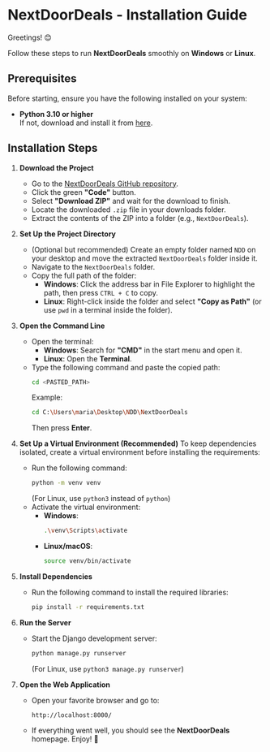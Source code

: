 # NextDoorDeals - Installation Guide

Greetings! 😊

Follow these steps to run **NextDoorDeals** smoothly on **Windows** or **Linux**.

## Prerequisites

Before starting, ensure you have the following installed on your system:

- **Python 3.10 or higher**  
  If not, download and install it from [here](https://www.python.org/downloads/).

## Installation Steps

1. **Download the Project**
   - Go to the [NextDoorDeals GitHub repository](https://github.com/AmazingJuan/NextDoorDeals).
   - Click the green **"Code"** button.
   - Select **"Download ZIP"** and wait for the download to finish.
   - Locate the downloaded `.zip` file in your downloads folder.
   - Extract the contents of the ZIP into a folder (e.g., `NextDoorDeals`).

2. **Set Up the Project Directory**
   - (Optional but recommended) Create an empty folder named `NDD` on your desktop and move the extracted `NextDoorDeals` folder inside it.
   - Navigate to the `NextDoorDeals` folder.
   - Copy the full path of the folder:
     - **Windows**: Click the address bar in File Explorer to highlight the path, then press `CTRL + C` to copy.
     - **Linux**: Right-click inside the folder and select **"Copy as Path"** (or use `pwd` in a terminal inside the folder).

3. **Open the Command Line**
   - Open the terminal:
     - **Windows**: Search for **"CMD"** in the start menu and open it.
     - **Linux**: Open the **Terminal**.
   - Type the following command and paste the copied path:
     ```sh
     cd <PASTED_PATH>
     ```
     Example:
     ```sh
     cd C:\Users\maria\Desktop\NDD\NextDoorDeals
     ```
     Then press **Enter**.

4. **Set Up a Virtual Environment (Recommended)**
   To keep dependencies isolated, create a virtual environment before installing the requirements:
   - Run the following command:
     ```sh
     python -m venv venv
     ```
     (For Linux, use `python3` instead of `python`)
   - Activate the virtual environment:
     - **Windows**:
       ```sh
       .\venv\Scripts\activate
       ```
     - **Linux/macOS**:
       ```sh
       source venv/bin/activate
       ```

5. **Install Dependencies**
   - Run the following command to install the required libraries:
     ```sh
     pip install -r requirements.txt
     ```

6. **Run the Server**
   - Start the Django development server:
     ```sh
     python manage.py runserver
     ```
     (For Linux, use `python3 manage.py runserver`)

7. **Open the Web Application**
   - Open your favorite browser and go to:
     ```
     http://localhost:8000/
     ```
   - If everything went well, you should see the **NextDoorDeals** homepage. Enjoy! 🚀
